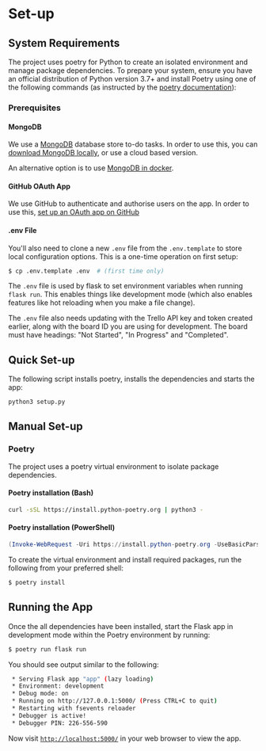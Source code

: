 # Set-up

## System Requirements

The project uses poetry for Python to create an isolated environment and manage package dependencies. To prepare your 
system, ensure you have an official distribution of Python version 3.7+ and install Poetry using one of the following 
commands (as instructed by the [poetry documentation](https://python-poetry.org/docs/#system-requirements)):

### Prerequisites

#### MongoDB

We use a [MongoDB](https://www.mongodb.com/) database store to-do tasks. In order to use this, you can [download 
MongoDB locally](https://www.mongodb.com/try/download/), or use a cloud based version.

An alternative option is to use [MongoDB in docker](Docker.md#mongodb).

#### GitHub OAuth App

We use GitHub to authenticate and authorise users on the app. In order to use this, [set up an OAuth app on GitHub](
https://developer.github.com/apps/building-oauth-apps/creating-an-oauth-app/)

#### .env File

You'll also need to clone a new `.env` file from the `.env.template` to store local configuration options. This is a 
one-time operation on first setup:

```bash
$ cp .env.template .env  # (first time only)
```

The `.env` file is used by flask to set environment variables when running `flask run`. This enables things like 
development mode (which also enables features like hot reloading when you make a file change).

The `.env` file also needs updating with the Trello API key and token created earlier, along with the board ID you are
using for development. The board must have headings: "Not Started", "In Progress" and "Completed".


## Quick  Set-up

The following script installs poetry, installs the dependencies and starts the app:
```bash
python3 setup.py
```

## Manual Set-up

### Poetry

The project uses a poetry virtual environment to isolate package dependencies.

#### Poetry installation (Bash)

```bash
curl -sSL https://install.python-poetry.org | python3 -
```

#### Poetry installation (PowerShell)

```powershell
(Invoke-WebRequest -Uri https://install.python-poetry.org -UseBasicParsing).Content | python -
```

To create the virtual environment and install 
required packages, run the following from your preferred shell:

```bash
$ poetry install
```

## Running the App

Once the all dependencies have been installed, start the Flask app in development mode within the Poetry environment by 
running:
```bash
$ poetry run flask run
```

You should see output similar to the following:
```bash
 * Serving Flask app "app" (lazy loading)
 * Environment: development
 * Debug mode: on
 * Running on http://127.0.0.1:5000/ (Press CTRL+C to quit)
 * Restarting with fsevents reloader
 * Debugger is active!
 * Debugger PIN: 226-556-590
```
Now visit [`http://localhost:5000/`](http://localhost:5000/) in your web browser to view the app.
